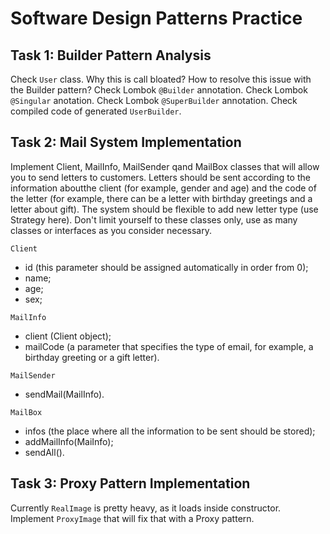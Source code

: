 # Software Design Patterns Practice

## Task 1: Builder Pattern Analysis
Check `User` class. Why this is call bloated? How to resolve this issue with the Builder pattern? Check Lombok `@Builder` annotation. Check Lombok `@Singular` anotation. Check Lombok `@SuperBuilder` annotation. Check compiled code of generated `UserBuilder`.

## Task 2: Mail System Implementation
Implement Client, MailInfo, MailSender qand MailBox classes that will allow you to send letters to customers. Letters should be sent according to the information aboutthe client (for example, gender and age) and the code of the letter (for example, there can be a letter with birthday greetings and a letter about gift). The system should be flexible to add new letter type (use Strategy here).
Don't limit yourself to these classes only, use as many classes or interfaces as you consider necessary.

`Client`
* id (this parameter should be assigned automatically in order from 0);
* name;  
* age;
* sex;

`MailInfo`
* client (Client object);
* mailCode (a parameter that specifies the type of email, for example, a birthday greeting or a gift letter).

`MailSender`
* sendMail(MailInfo).

`MailBox`
* infos (the place where all the information to be sent should be stored);
* addMailInfo(MaiInfo);
* sendAll().

## Task 3: Proxy Pattern Implementation  
Currently `RealImage` is pretty heavy, as it loads inside constructor. Implement `ProxyImage` that will fix that with a Proxy pattern.